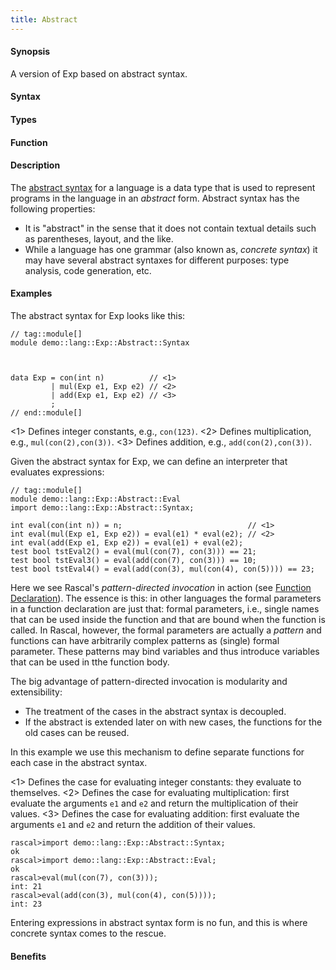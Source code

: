 ```yaml
---
title: Abstract
---
```


#### Synopsis

A version of Exp based on abstract syntax.

#### Syntax

#### Types

#### Function

#### Description

The [abstract syntax](http://en.wikipedia.org/wiki/Abstract_syntax) for a language is a
data type that is used to represent programs in the language in an _abstract_ form.
Abstract syntax has the following properties:

*  It is "abstract" in the sense that it does not contain textual details such as parentheses,
  layout, and the like.
*  While a language has one grammar (also known as, _concrete syntax_) it may have several abstract syntaxes
  for different purposes: type analysis, code generation, etc.

#### Examples

The abstract syntax for Exp looks like this:

```rascal
// tag::module[]
module demo::lang::Exp::Abstract::Syntax



data Exp = con(int n)          // <1>
         | mul(Exp e1, Exp e2) // <2>
         | add(Exp e1, Exp e2) // <3>
         ;
// end::module[]

```

                
<1> Defines integer constants, e.g., `con(123)`.
<2> Defines multiplication, e.g., `mul(con(2),con(3))`.
<3> Defines addition, e.g., `add(con(2),con(3))`.


Given the abstract syntax for Exp, we can define an interpreter that evaluates
expressions:

```rascal
// tag::module[]
module demo::lang::Exp::Abstract::Eval
import demo::lang::Exp::Abstract::Syntax;

int eval(con(int n)) = n;                            // <1>
int eval(mul(Exp e1, Exp e2)) = eval(e1) * eval(e2); // <2>
int eval(add(Exp e1, Exp e2)) = eval(e1) + eval(e2);
test bool tstEval2() = eval(mul(con(7), con(3))) == 21;
test bool tstEval3() = eval(add(con(7), con(3))) == 10;
test bool tstEval4() = eval(add(con(3), mul(con(4), con(5)))) == 23;

```

           
Here we see Rascal's _pattern-directed invocation_ in action (see [Function Declaration](/docs//Rascal/Declarations/Function)).
The essence is this: in other languages the formal parameters in a function declaration
are just that: formal parameters, i.e., single names that can be used inside the function and
that are bound when the function is called.
In Rascal, however, the formal parameters are actually a _pattern_ and functions
can have arbitrarily complex patterns as (single) formal parameter.
These patterns may bind variables and thus introduce variables that can be used in tthe function body.

The big advantage of pattern-directed invocation is modularity and extensibility:

*  The treatment of the cases in the abstract syntax is decoupled.
*  If the abstract is extended later on with new cases, the functions for the old cases can be reused.


In this example we use this mechanism to define separate functions for each case in the abstract syntax.

<1> Defines the case for evaluating integer constants: they evaluate to themselves.
<2> Defines the case for evaluating multiplication: first evaluate the arguments `e1` and `e2`
    and return the multiplication of their values.
<3> Defines the case for evaluating addition: first evaluate the arguments `e1` and `e2`
    and return the addition of their values.



```rascal-shell
rascal>import demo::lang::Exp::Abstract::Syntax;
ok
rascal>import demo::lang::Exp::Abstract::Eval;
ok
rascal>eval(mul(con(7), con(3)));
int: 21
rascal>eval(add(con(3), mul(con(4), con(5))));
int: 23
```
Entering expressions in abstract syntax form is no fun, and this is where concrete syntax comes to the rescue.


#### Benefits


